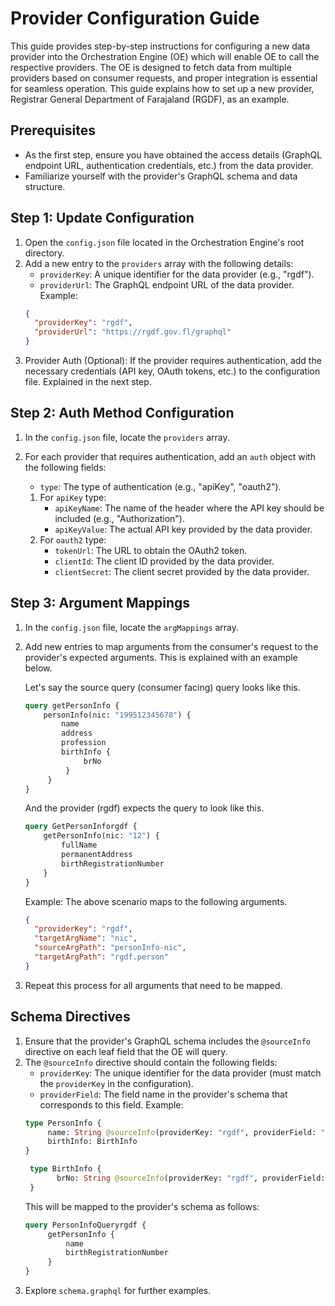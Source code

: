 # Provider Configuration Guide

This guide provides step-by-step instructions for configuring a new data provider into the Orchestration Engine (OE)
which will enable OE to call the respective providers. The OE is designed to fetch data from multiple providers based
on consumer requests, and proper integration is essential for seamless operation. This guide explains how to set up a 
new provider, Registrar General Department of Farajaland (RGDF), as an example.

## Prerequisites

- As the first step, ensure you have obtained the access details (GraphQL endpoint URL, authentication credentials,
  etc.) from the data provider.
- Familiarize yourself with the provider's GraphQL schema and data structure.

## Step 1: Update Configuration

1. Open the `config.json` file located in the Orchestration Engine's root directory.
2. Add a new entry to the `providers` array with the following details:
    - `providerKey`: A unique identifier for the data provider (e.g., "rgdf").
    - `providerUrl`: The GraphQL endpoint URL of the data provider.
      Example:
   ```json
   {
     "providerKey": "rgdf",
     "providerUrl": "https://rgdf.gov.fl/graphql"
   }
   ```
3. Provider Auth (Optional): If the provider requires authentication, add the necessary credentials (API key,
   OAuth tokens, etc.) to the configuration file. Explained in the next step.

## Step 2: Auth Method Configuration

1. In the `config.json` file, locate the `providers` array.
2. For each provider that requires authentication, add an `auth` object with the following fields:
    - `type`: The type of authentication (e.g., "apiKey", "oauth2").

    1. For `apiKey` type:
        - `apiKeyName`: The name of the header where the API key should be included (e.g., "Authorization").
        - `apiKeyValue`: The actual API key provided by the data provider.
    2. For `oauth2` type:
        - `tokenUrl`: The URL to obtain the OAuth2 token.
        - `clientId`: The client ID provided by the data provider.
        - `clientSecret`: The client secret provided by the data provider.

## Step 3: Argument Mappings

1. In the `config.json` file, locate the `argMappings` array.
2. Add new entries to map arguments from the consumer's request to the provider's expected arguments. This is explained
   with an example below.

   Let's say the source query (consumer facing) query looks like this.
    ```graphql
    query getPersonInfo {
        personInfo(nic: "199512345678") {
            name
            address
            profession
            birthInfo {
                 brNo
             }
         }
   }
     ```  
   And the provider (rgdf) expects the query to look like this.
    ```graphql
    query GetPersonInforgdf {
        getPersonInfo(nic: "12") {
            fullName
            permanentAddress
            birthRegistrationNumber
        }
    }
   ```
   Example:
    The above scenario maps to the following arguments.
   ```json
   {
     "providerKey": "rgdf",
     "targetArgName": "nic",
     "sourceArgPath": "personInfo-nic",
     "targetArgPath": "rgdf.person"
   }
   ```
2. Repeat this process for all arguments that need to be mapped.

## Schema Directives

1. Ensure that the provider's GraphQL schema includes the `@sourceInfo` directive on each leaf field that the OE will
   query.
2. The `@sourceInfo` directive should contain the following fields:
    - `providerKey`: The unique identifier for the data provider (must match the `providerKey` in the configuration).
    - `providerField`: The field name in the provider's schema that corresponds to this field.
      Example:
   ```graphql
   type PersonInfo {
        name: String @sourceInfo(providerKey: "rgdf", providerField: "getPersonInfo.fullName")
        birthInfo: BirthInfo
   }
   
    type BirthInfo {
          brNo: String @sourceInfo(providerKey: "rgdf", providerField: "getPersonInfo.birthRegistrationNumber")
    }
   ```
   This will be mapped to the provider's schema as follows:
   ```graphql
   query PersonInfoQueryrgdf {
        getPersonInfo {
            name
            birthRegistrationNumber
        }
   }
   ```
3. Explore `schema.graphql` for further examples.